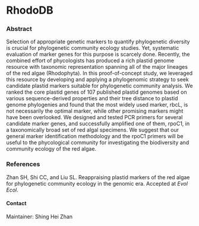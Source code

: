 # RhodoDB

### Abstract
Selection of appropriate genetic markers to quantify phylogenetic diversity is crucial for phylogenetic community ecology studies. Yet, systematic evaluation of marker genes for this purpose is scarcely done. Recently, the combined effort of phycologists has produced a rich plastid genome resource with taxonomic representation spanning all of the major lineages of the red algae (Rhodophyta). In this proof-of-concept study, we leveraged this resource by developing and applying a phylogenomic strategy to seek candidate plastid markers suitable for phylogenetic community analysis. We ranked the core plastid genes of 107 published plastid genomes based on various sequence-derived properties and their tree distance to plastid genome phylogenies and found that the most widely used marker, rbcL, is not necessarily the optimal marker, while other promising markers might have been overlooked. We designed and tested PCR primers for several candidate marker genes, and successfully amplified one of them, rpoC1, in a taxonomically broad set of red algal specimens. We suggest that our general marker identification methodology and the rpoC1 primers will be useful to the phycological community for investigating the biodiversity and community ecology of the red algae.

### References
Zhan SH, Shi CC, and Liu SL. Reappraising plastid markers of the red algae for phylogenetic community ecology in the genomic era. Accepted at *Evol Ecol*.

#### Contact
Maintainer: Shing Hei Zhan
